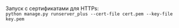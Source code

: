 Запуск с сертификатами для HTTPs:  
`python manage.py runserver_plus --cert-file cert.pem --key-file key.pem`